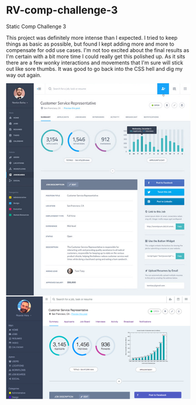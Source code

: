 # RV-comp-challenge-3
Static Comp Challenge 3


This project was definitely more intense than I expected. I tried to keep things as basic as possible, but found I kept adding more and more to compensate for odd use cases. I'm not too excited about the final results as I'm certain with a bit more time I could really get this polished up. As it sits there are a few wonky interactions and movements that I'm sure will stick out like sore thumbs. It was good to go back into the CSS hell and dig my way out again. 



![original comp](images/static-comp-challenge-3.jpg?raw=true)
![My comp](images/StaticComp3.png?raw=true)



